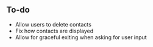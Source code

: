 
## To-do

- Allow users to delete contacts
- Fix how contacts are displayed
- Allow for graceful exiting when asking for user input